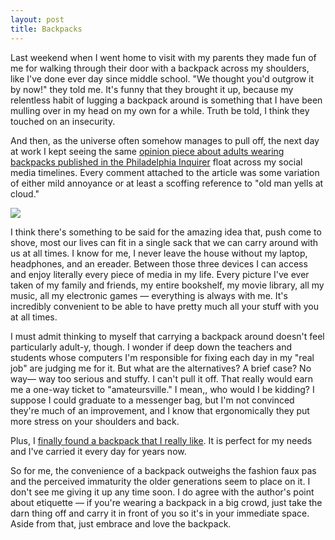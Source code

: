 ```yaml
---
layout: post
title: Backpacks
---
```


Last weekend when I went home to visit with my parents they made fun of me for walking through their door with a backpack across my shoulders, like I've done ever day since middle school. "We thought you'd outgrow it by now!" they told me. It's funny that they brought it up, because my relentless habit of lugging a backpack around is something that I have been mulling over in my head on my own for a while. Truth be told, I think they touched on an insecurity.

And then, as the universe often somehow manages to pull off, the next day at work I kept seeing the same [opinion piece about adults wearing backpacks published in the Philadelphia Inquirer](https://www.inquirer.com/opinion/commentary/adult-back-packs-fashion-office-etiquette-20190701.html) float across my social media timelines. Every comment attached to the article was some variation of either mild annoyance or at least a scoffing reference to "old man yells at cloud."

![](https://i.imgur.com/91sn32Q.jpg)

I think there's something to be said for the amazing idea that, push come to shove, most our lives can fit in a single sack that we can carry around with us at all times. I know for me, I never leave the house without my laptop, headphones, and an ereader. Between those three devices I can access and enjoy literally every piece of media in my life. Every picture I've ever taken of my family and friends, my entire bookshelf, my movie library, all my music, all my electronic games — everything is always with me. It's incredibly convenient to be able to have pretty much all your stuff with you at all times.

I must admit thinking to myself that carrying a backpack around doesn't feel particularly adult-y, though. I wonder if deep down the teachers and students whose computers I'm responsible for fixing each day in my "real job" are judging me for it. But what are the alternatives? A brief case? No way— way too serious and stuffy. I can't pull it off. That really would earn me a one-way ticket to "amateursville." I mean,, who would I be kidding? I suppose I could graduate to a messenger bag, but I'm not convinced they're much of an improvement, and I know that ergonomically they put more stress on your shoulders and back. 

Plus, I [finally found a backpack that I really like](https://www.amazon.com/gp/product/B01MRZC0V3/). It is perfect for my needs and I've carried it every day for years now. 

So for me, the convenience of a backpack outweighs the fashion faux pas and the perceived immaturity the older generations seem to place on it. I don't see me giving it up any time soon. I do agree with the author's point about etiquette — if you're wearing a backpack in a big crowd, just take the darn thing off and carry it in front of you so it's in your immediate space. Aside from that, just embrace and love the backpack.
